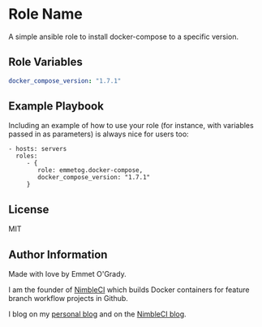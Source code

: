 Role Name
=========

A simple ansible role to install docker-compose to a specific version.

Role Variables
--------------

```yml
docker_compose_version: "1.7.1"
```

Example Playbook
----------------

Including an example of how to use your role (for instance, with variables passed in as parameters) is always nice for users too:

    - hosts: servers
      roles:
         - {
            role: emmetog.docker-compose,
            docker_compose_version: "1.7.1"
         }

License
-------

MIT

Author Information
------------------

Made with love by Emmet O'Grady.

I am the founder of [NimbleCI](https://nimbleci.com) which builds Docker containers for feature branch workflow projects in Github.

I blog on my [personal blog](http://blog.emmetogrady.com) and on the [NimbleCI blog](http://blog.nimbleci.com).

